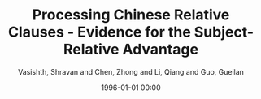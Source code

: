 ---
layout: post
title: Processing Chinese Relative Clauses - Evidence for the Subject-Relative Advantage

date: 1996-01-01 00:00
author: Vasishth, Shravan and Chen, Zhong and Li, Qiang and Guo, Gueilan
journal: PLoS ONE

link: https://doi.org/10.1371/journal.pone.0077006

year: 2013
---
